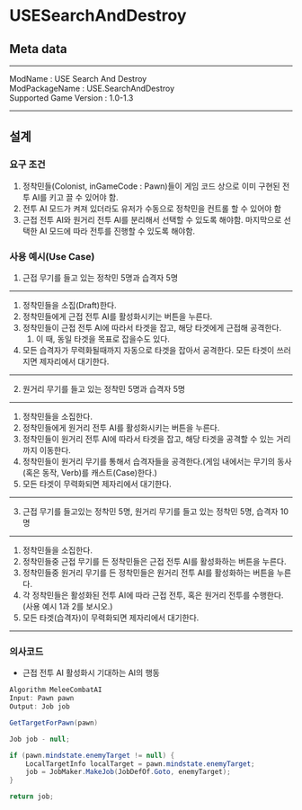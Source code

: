 # USESearchAndDestroy

## Meta data
---

ModName : USE Search And Destroy  
ModPackageName : USE.SearchAndDestroy  
Supported Game Version : 1.0-1.3  

---

## 설계  
### 요구 조건
1. 정착민들(Colonist, inGameCode : Pawn)들이 게임 코드 상으로 이미 구현된 전투 AI를 키고 끌 수 있어야 함.
2. 전투 AI 모드가 켜져 있더라도 유저가 수동으로 정착민을 컨트롤 할 수 있어야 함
3. 근접 전투 AI와 원거리 전투 AI를 분리해서 선택할 수 있도록 해야함. 마지막으로 선택한 AI 모드에 따라 전투를 진행할 수 있도록 해야함.

### 사용 예시(Use Case)
1. 근접 무기를 들고 있는 정착민 5명과 습격자 5명
---

1. 정착민들을 소집(Draft)한다.
2. 정착민들에게 근접 전투 AI를 활성화시키는 버튼을 누른다.
3. 정착민들이 근접 전투 AI에 따라서 타겟을 잡고, 해당 타겟에게 근접해 공격한다.
   1. 이 때, 동일 타겟을 목표로 잡을수도 있다.
4. 모든 습격자가 무력화될때까지 자동으로 타겟을 잡아서 공격한다. 모든 타겟이 쓰러지면 제자리에서 대기한다.

---
2. 원거리 무기를 들고 있는 정착민 5명과 습격자 5명
---

1. 정착민들을 소집한다.
2. 정착민들에게 원거리 전투 AI를 활성화시키는 버튼을 누른다.
3. 정착민들이 원거리 전투 AI에 따라서 타겟을 잡고, 해당 타겟을 공격할 수 있는 거리까지 이동한다.
4. 정착민들이 원거리 무기를 통해서 습격자들을 공격한다.(게임 내에서는 무기의 동사(혹은 동작, Verb)를 캐스트(Case)한다.)
5. 모든 타겟이 무력화되면 제자리에서 대기한다.

---
3. 근접 무기를 들고있는 정착민 5명, 원거리 무기를 들고 있는 정착민 5명, 습격자 10명
---

1. 정착민들을 소집한다.
2. 정착민들중 근접 무기를 든 정착민들은 근접 전투 AI를 활성화하는 버튼을 누른다.
3. 정착민들중 원거리 무기를 든 정착민들은 원거리 전투 AI를 활성화하는 버튼을 누른다.
4. 각 정착민들은 활성화된 전투 AI에 따라 근접 전투, 혹은 원거리 전투를 수행한다. (사용 예시 1과 2를 보시오.)
5. 모든 타겟(습격자)이 무력화되면 제자리에서 대기한다.

---

### 의사코드
- 근접 전투 AI 활성화시 기대하는 AI의 행동
```C#
Algorithm MeleeCombatAI
Input: Pawn pawn
Output: Job job

GetTargetForPawn(pawn)

Job job - null;

if (pawn.mindstate.enemyTarget != null) {
    LocalTargetInfo localTarget = pawn.mindstate.enemyTarget;
    job = JobMaker.MakeJob(JobDefOf.Goto, enemyTarget);
}

return job;
```